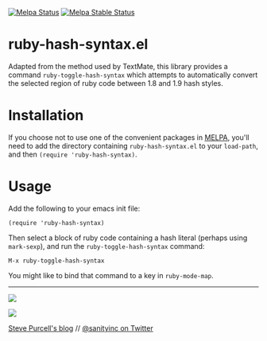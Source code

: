[![Melpa Status](http://melpa.org/packages/ruby-hash-syntax-badge.svg)](http://melpa.org/#/ruby-hash-syntax)
[![Melpa Stable Status](http://stable.melpa.org/packages/ruby-hash-syntax-badge.svg)](http://stable.melpa.org/#/ruby-hash-syntax)

ruby-hash-syntax.el
===================

Adapted from the method used by TextMate, this library provides
a command `ruby-toggle-hash-syntax` which attempts to automatically
convert the selected region of ruby code between 1.8 and 1.9 hash styles.

Installation
=============

If you choose not to use one of the convenient packages in
[MELPA][melpa], you'll need to add the
directory containing `ruby-hash-syntax.el` to your `load-path`, and then
`(require 'ruby-hash-syntax)`.

Usage
=====

Add the following to your emacs init file:

    (require 'ruby-hash-syntax)

Then select a block of ruby code containing a hash literal (perhaps
using `mark-sexp`), and run the `ruby-toggle-hash-syntax` command:

    M-x ruby-toggle-hash-syntax

You might like to bind that command to a key in `ruby-mode-map`.

[melpa]: http://melpa.org

<hr>

[![](http://api.coderwall.com/purcell/endorsecount.png)](http://coderwall.com/purcell)

[![](http://www.linkedin.com/img/webpromo/btn_liprofile_blue_80x15.png)](http://uk.linkedin.com/in/stevepurcell)

[Steve Purcell's blog](http://www.sanityinc.com/) // [@sanityinc on Twitter](https://twitter.com/sanityinc)
